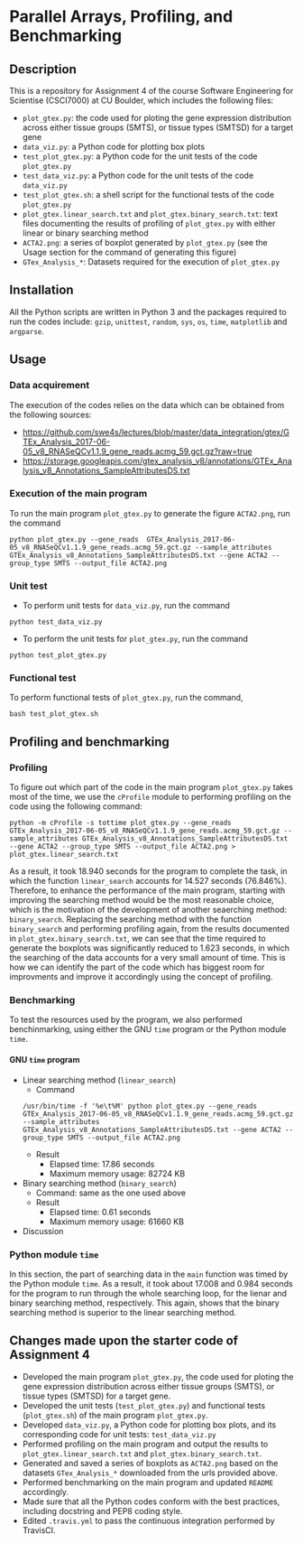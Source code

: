 # Parallel Arrays, Profiling, and Benchmarking

## Description
This is a repository for Assignment 4 of the course Software Engineering for Scientise (CSCI7000) at CU Boulder, which includes the following files:
- `plot_gtex.py`: the code used for ploting the gene expression distribution across either tissue groups (SMTS), or tissue types (SMTSD) for a target gene
- `data_viz.py`: a Python code for plotting box plots
- `test_plot_gtex.py`: a Python code for the unit tests of the code `plot_gtex.py`
- `test_data_viz.py`: a Python code for the unit tests of the code `data_viz.py`
- `test_plot_gtex.sh`: a shell script for the functional tests of the code `plot_gtex.py`
- `plot_gtex.linear_search.txt` and `plot_gtex.binary_search.txt`: text files documenting the results of profiling of `plot_gtex.py` with either linear or binary searching method
- `ACTA2.png`: a series of boxplot generated by `plot_gtex.py` (see the Usage section for the command of generating this figure)
- `GTex_Analysis_*`: Datasets required for the execution of `plot_gtex.py`

## Installation
All the Python scripts are written in Python 3 and the packages required to run the codes include: `gzip`, `unittest`, `random`, `sys`, `os`, `time`, `matplotlib` and `argparse`.

## Usage
### Data acquirement
The execution of the codes relies on the data which can be obtained from the following sources:
- https://github.com/swe4s/lectures/blob/master/data_integration/gtex/GTEx_Analysis_2017-06-05_v8_RNASeQCv1.1.9_gene_reads.acmg_59.gct.gz?raw=true
- https://storage.googleapis.com/gtex_analysis_v8/annotations/GTEx_Analysis_v8_Annotations_SampleAttributesDS.txt

### Execution of the main program <br/>
To run the main program `plot_gtex.py` to generate the figure `ACTA2.png`, run the command 
```
python plot_gtex.py --gene_reads  GTEx_Analysis_2017-06-05_v8_RNASeQCv1.1.9_gene_reads.acmg_59.gct.gz --sample_attributes GTEx_Analysis_v8_Annotations_SampleAttributesDS.txt --gene ACTA2 --group_type SMTS --output_file ACTA2.png
```

### Unit test
- To perform unit tests for `data_viz.py`, run the command 
```
python test_data_viz.py
```
- To perform the unit tests for `plot_gtex.py`, run the command
```
python test_plot_gtex.py
```
### Functional test <br/>
To perform functional tests of `plot_gtex.py`, run the command,
```
bash test_plot_gtex.sh
```

## Profiling and benchmarking
### Profiling
To figure out which part of the code in the main program `plot_gtex.py` takes most of the time, we use the `cProfile` module to performing profiling on the code using the following command:
```
python -m cProfile -s tottime plot_gtex.py --gene_reads  GTEx_Analysis_2017-06-05_v8_RNASeQCv1.1.9_gene_reads.acmg_59.gct.gz --sample_attributes GTEx_Analysis_v8_Annotations_SampleAttributesDS.txt --gene ACTA2 --group_type SMTS --output_file ACTA2.png > plot_gtex.linear_search.txt
```
As a result, it took 18.940 seconds for the program to complete the task, in which the function `linear_search` accounts for 14.527 seconds (76.846%). Therefore, to enhance the performance of the main program, starting with improving the searching method would be the most reasonable choice, which is the motivation of the development of another seaerching method: `binary_search`. Replacing the searching method with the function `binary_search` and performing profiling again, from the results documented in `plot_gtex.binary_search.txt`, we can see that the time required to generate the boxplots was significantly reduced to 1.623 seconds, in which the searching of the data accounts for a very small amount of time. This is how we can identify the part of the code which has biggest room for improvments and improve it accordingly using the concept of profiling.

### Benchmarking
To test the resources used by the program, we also performed benchinmarking, using either the GNU `time` program or the Python module `time`.

#### GNU `time` program 
- Linear searching method (`linear_search`)
  - Command
  ```
  /usr/bin/time -f '%e\t%M' python plot_gtex.py --gene_reads  GTEx_Analysis_2017-06-05_v8_RNASeQCv1.1.9_gene_reads.acmg_59.gct.gz --sample_attributes GTEx_Analysis_v8_Annotations_SampleAttributesDS.txt --gene ACTA2 --group_type SMTS --output_file ACTA2.png
  ```
  - Result
    - Elapsed time: 17.86 seconds
    - Maximum memory usage: 82724 KB
- Binary searching method (`binary_search`)
  - Command: same as the one used above
  - Result
    - Elapsed time: 0.61 seconds
    - Maximum memory usage: 61660 KB
- Discussion

### Python module `time`
In this section, the part of searching data in the `main` function was timed by the Python module `time`. As a result, it took about 17.008 and 0.984 seconds for the program to run through the whole searching loop, for the lienar and binary searching method, respectively. This again, shows that the binary searching method is superior to the linear searching method.

## Changes made upon the starter code of Assignment 4
- Developed the main program `plot_gtex.py`, the code used for ploting the gene expression distribution across either tissue groups (SMTS), or tissue types (SMTSD) for a target gene.
- Developed the unit tests (`test_plot_gtex.py`) and functional tests (`plot_gtex.sh`) of the main program `plot_gtex.py`.
- Developed `data_viz.py`, a Python code for plotting box plots, and its corresponding code for unit tests: `test_data_viz.py`
- Performed profiling on the main program and output the results to `plot_gtex.linear_search.txt` and `plot_gtex.binary_search.txt`.
- Generated and saved a series of boxplots as `ACTA2.png` based on the datasets `GTex_Analysis_*` downloaded from the urls provided above.
- Performed benchmarking on the main program and updated `README` accordingly.
- Made sure that all the Python codes conform with the best practices, including docstring and PEP8 coding style.
- Edited `.travis.yml` to pass the continuous integration performed by TravisCI.

